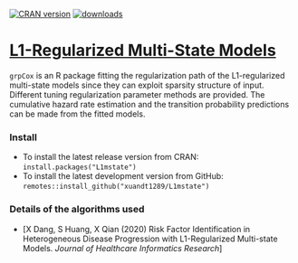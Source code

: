 [![CRAN version](https://img.shields.io/cran/v/grpCox?logo=R)](https://cran.r-project.org/web/packages/L1mstate/index.html)
[![downloads](https://cranlogs.r-pkg.org/badges/L1mstate)](https://cran.r-project.org/package=L1mstate)

# [L1-Regularized Multi-State Models](https://cran.r-project.org/web/packages/grpCox/index.html)

`grpCox` is an R package fitting the regularization path of the L1-regularized multi-state models since they can exploit sparsity structure of input. 
Different tuning regularization parameter methods are provided. The cumulative hazard rate estimation and the transition probability predictions can be made from the fitted models.


### Install

* To install the latest release version from CRAN: `install.packages("L1mstate")`
* To install the latest development version from GitHub: `remotes::install_github("xuandt1289/L1mstate")`

### Details of the algorithms used

* [X Dang, S Huang, X Qian (2020) Risk Factor Identification in Heterogeneous Disease Progression with L1-Regularized Multi-state Models.  *Journal of Healthcare Informatics Research*]
